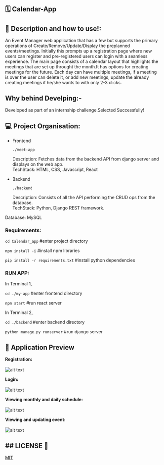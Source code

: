 ## 🗓️ Calendar-App

## 📌 Description and how to use!:
An Event Manager web application that has a few but supports the primary operations of Create/Remove/Update/Display the preplanned events/meetings. 
Initially this prompts up a registration page where new users can register and pre-registered users can login with a seamless experience. 
The main page consists of a calendar layout that highlights the meetings that are set up throught the month.It has options for creating meetings for the future.
Each day can have multiple meetings, if a meeting is over the user can delete it, or add new meetings, update the already creating meetings if he/she wants to with only 2-3 clicks.

## Why behind Develping:-
Developed as part of an internship challenge.Selected Successfully!

## 💻 Project Organisation:
- Frontend


  ```./meet-app```

  Description: Fetches data from the backend API from django server and displays on the web app.<br>
  TechStack: HTML, CSS, Javascript, React

- Backend

  ```./backend```

  Description: Consists of all the API performing the CRUD ops from the database.<br>
  TechStack: Python, Django REST framework.<br>

Database: MySQL<br>

<h3>Requirements:</h3>

```cd Calendar_app```
#enter project directory

```npm install -i```
#install npm libraries

```pip install -r requirements.txt```
#install python dependencies

<h3>RUN APP:</h3>

In Terminal 1,

```cd ./my-app```
#enter frontend directory

```npm start```
#run react server

In Terminal 2,

```cd ./backend```
#enter backend directory

```python manage.py runserver```
#run django server


## 👀 Application Preview 

**Registration:** <br><br>
![alt text](https://github.com/Narcos101/Calendar-app/blob/main/images/register.png)

**Login:**<br><br>
![alt text](https://github.com/Narcos101/Calendar-app/blob/main/images/login.png)

**Viewing monthly and daily schedule:**<br><br>
![alt text](https://github.com/Narcos101/Calendar-app/blob/main/images/Dashboard.png)

**Viewing and updating event:**<br><br>
![alt text](https://github.com/Narcos101/Calendar-app/blob/main/images/Update.png)

## ## LICENSE 📜

[MIT](https://github.com/Narcos101/Calendar-App/blob/main/LICENSE)
